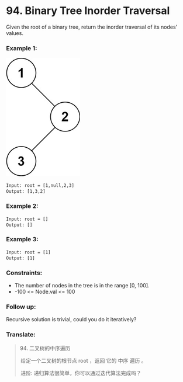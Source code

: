 # 94. Binary Tree Inorder Traversal

Given the root of a binary tree, return the inorder traversal of its nodes' values.


### Example 1:

![image description](inorder_1.jpeg)

```
Input: root = [1,null,2,3]
Output: [1,3,2]
```

### Example 2:

```
Input: root = []
Output: []
```

### Example 3:

```
Input: root = [1]
Output: [1]
```

### Constraints:

* The number of nodes in the tree is in the range [0, 100].
* -100 <= Node.val <= 100

### Follow up: 

Recursive solution is trivial, could you do it iteratively?

### Translate:

> 94. 二叉树的中序遍历
> 
> 给定一个二叉树的根节点 root ，返回 它的 中序 遍历 。
> 
> 进阶: 递归算法很简单，你可以通过迭代算法完成吗？





